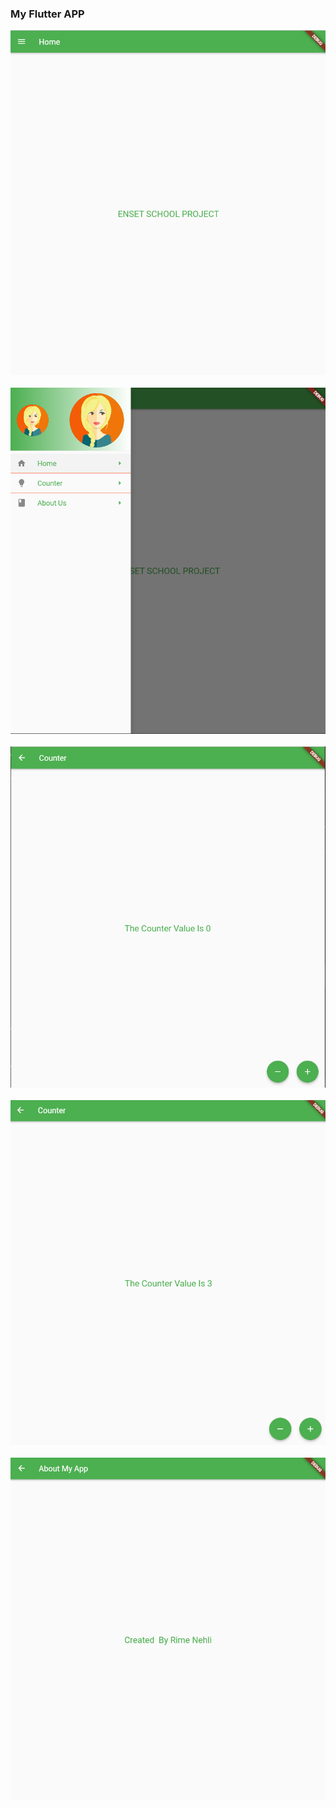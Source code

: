 <h3>My Flutter APP</h3>
<img src="screenshot1.png"/>
<br></br>
<img src="screenshot2.png"/>
<br></br>
<img src="screenshot3.png"/>
<br></br>
<img src="screenshot4.png"/>
<br></br>
<img src="screenshot5.png"/>
